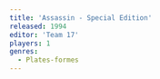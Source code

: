 ```yaml
---
title: 'Assassin - Special Edition'
released: 1994
editor: 'Team 17'
players: 1
genres:
  - Plates-formes
---
```

